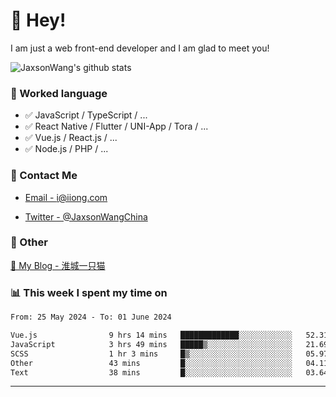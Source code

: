 # 👋 Hey!

I am just a web front-end developer and I am glad to meet you!

![JaxsonWang's github stats](https://github-readme-stats.vercel.app/api?username=JaxsonWang&&show_icons=true&&title_color=1abc9c&&icon_color=1abc9c)


### 📝 Worked language

- ✅ JavaScript / TypeScript / ...
- ✅ React Native / Flutter / UNI-App / Tora / ...
- ✅ Vue.js / React.js / ...
- ✅ Node.js / PHP / ...

### 📮 Contact Me

- [Email - i@iiong.com](mailto:i@iiong.com)

- [Twitter - @JaxsonWangChina](https://twitter.com/JaxsonWangChina)

### 🤪 Other

[📌 My Blog - 淮城一只猫](https://iiong.com)

### 📊 This week I spent my time on

<!--START_SECTION:waka-->

```txt
From: 25 May 2024 - To: 01 June 2024

Vue.js                9 hrs 14 mins   █████████████░░░░░░░░░░░░   52.31 %
JavaScript            3 hrs 49 mins   █████▒░░░░░░░░░░░░░░░░░░░   21.69 %
SCSS                  1 hr 3 mins     █▒░░░░░░░░░░░░░░░░░░░░░░░   05.97 %
Other                 43 mins         █░░░░░░░░░░░░░░░░░░░░░░░░   04.11 %
Text                  38 mins         █░░░░░░░░░░░░░░░░░░░░░░░░   03.64 %
```

<!--END_SECTION:waka-->

---
